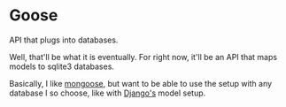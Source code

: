 # Goose

API that plugs into databases.

Well, that'll be what it is eventually. For right now, it'll be an API that
maps models to sqlite3 databases.

Basically, I like [mongoose](http://mongoosejs.com/), but want to be able to
use the setup with any database I so choose, like with
[Django's](https://www.djangoproject.com/) model setup.


